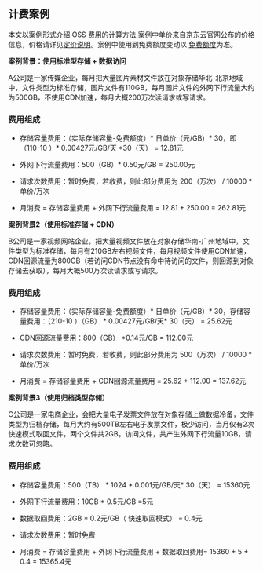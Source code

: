 ## 计费案例

本文以案例形式介绍 OSS 费用的计算方法,案例中单价来自京东云官网公布的价格信息，价格请详见[定价说明](./Price-Overview.md)。案例中使用到免费额度变动以
[免费额度](./Free-Tier-For-Oss.md)为准。

**案例背景：使用标准型存储 + 数据访问**

A公司是一家传媒企业，每月把大量图片素材文件放在对象存储华北-北京地域中，文件类型为标准存储，图片文件有110GB，每月图片文件的外网下行流量大约为500GB，不使用CDN加速，每月大概200万次读请求或写请求。

### 费用组成

* 存储容量费用：（实际存储容量-免费额度）\* 日单价（元/GB）\* 30，即（110-10 ）\* 0.00427元/GB/天 \*30（天） = 12.81元

*  外网下行流量费用：500（GB）\* 0.50元/GB = 250.00元

*  请求次数费用：暂时免费，若收费，则此部分费用为 200（万次） / 10000  \*单价/万次

*  月消费 = 存储容量费用 + 外网下行流量费用 = 12.81 + 250.00 = 262.81元

**案例背景2（使用标准存储 + CDN）**

B公司是一家视频网站企业，把大量视频文件放在对象存储华南-广州地域中，文件类型为标准存储，每月有210GB左右视频文件，每月视频文件使用CDN加速，CDN回源流量为800GB（若访问CDN节点没有命中待访问的文件，则回源到对象存储去获取），每月大概500万次读请求或写请求。

### 费用组成

* 存储容量费用：（实际存储容量-免费额度）\* 日单价（元/GB）\* 30，存储容量费用：（210-10 ）（GB） \* 0.00427元/GB/天\* 30（天） = 25.62元

* CDN回源流量费用：800（GB） \*0.14元/GB = 112.00元

* 请求次数费用：暂时免费，若收费，则此部分费用为 500（万次） / 10000 \* 单价/万次

* 月消费 = 存储容量费用 + CDN回源流量费用 = 25.62 + 112.00 = 137.62元

**案例背景3（使用归档类型存储）**

C公司是一家电商企业，会把大量电子发票文件放在对象存储上做数据冷备，文件类型为归档存储，每月大约有500TB左右电子发票文件，极少访问，当月仅有2次快速模式取回文件，两个文件共2GB，访问文件，共产生外网下行流量10GB，请求次数可忽略。



### 费用组成

* 存储容量费用：500（TB） \*  1024 \*  0.001元/GB/天\*  30（天） = 15360元

* 外网下行流量费用：10GB \*  0.5元/GB =5元

*  数据取回费用：2GB \* 0.2元/GB（ 快速取回模式） = 0.4元

*  请求次数费用：暂时免费

*  月消费 = 存储容量费用 + 外网下行流量费用 + 数据取回费用= 15360 + 5 + 0.4 = 15365.4元
